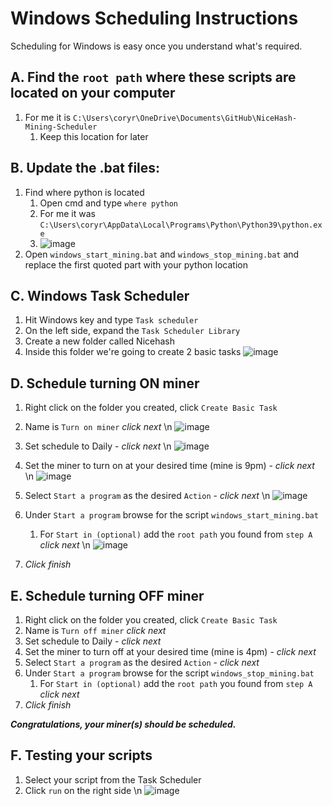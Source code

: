 # Windows Scheduling Instructions

Scheduling for Windows is easy once you understand what's required.

## A. Find the `root path` where these scripts are located on your computer
1. For me it is `C:\Users\coryr\OneDrive\Documents\GitHub\NiceHash-Mining-Scheduler`
   1. Keep this location for later

## B. Update the .bat files:
1. Find where python is located 
   1. Open cmd and type `where python`
   2. For me it was `C:\Users\coryr\AppData\Local\Programs\Python\Python39\python.exe`
   3. ![image](https://user-images.githubusercontent.com/3461713/152732529-2b469bcb-6780-4984-914d-788a579904a6.png)
2. Open `windows_start_mining.bat` and `windows_stop_mining.bat` and replace the first quoted part with your python location

## C. Windows Task Scheduler
1. Hit Windows key and type `Task scheduler`
2. On the left side, expand the `Task Scheduler Library`
3. Create a new folder called Nicehash
4. Inside this folder we're going to create 2 basic tasks ![image](https://user-images.githubusercontent.com/3461713/152732656-a7addf98-b7c8-441b-b1c7-f7e392666956.png)

## D. Schedule turning ON miner
1. Right click on the folder you created, click `Create Basic Task`
2. Name is `Turn on miner` *click next* \n ![image](https://user-images.githubusercontent.com/3461713/152732920-ae64448d-8644-4712-86c3-4bf63a10d60a.png)

3. Set schedule to Daily - *click next* \n ![image](https://user-images.githubusercontent.com/3461713/152732963-0d02b688-d605-4907-b9a5-9b1935cc9880.png)

4. Set the miner to turn on at your desired time (mine is 9pm) - *click next* \n ![image](https://user-images.githubusercontent.com/3461713/152733011-efbb6bf2-7b20-4da0-bb7c-840980c76181.png)

5. Select `Start a program` as the desired `Action` - *click next* \n ![image](https://user-images.githubusercontent.com/3461713/152733034-94bf6658-78c7-4e28-9b86-8ede6da48608.png)

6. Under `Start a program` browse for the script `windows_start_mining.bat`
   1. For `Start in (optional)` add the `root path` you found from `step A` *click next* \n ![image](https://user-images.githubusercontent.com/3461713/152733095-c3ae3852-80bf-4435-8eae-18fba68f1fa8.png)

7. *Click finish*

## E. Schedule turning OFF miner
1. Right click on the folder you created, click `Create Basic Task`
2. Name is `Turn off miner` *click next*
3. Set schedule to Daily - *click next*
4. Set the miner to turn off at your desired time (mine is 4pm) - *click next*
5. Select `Start a program` as the desired `Action` - *click next*
6. Under `Start a program` browse for the script `windows_stop_mining.bat`
   1. For `Start in (optional)` add the `root path` you found from `step A` *click next*
7. *Click finish*

***Congratulations, your miner(s) should be scheduled.***

## F. Testing your scripts
1. Select your script from the Task Scheduler
2. Click `run` on the right side \n ![image](https://user-images.githubusercontent.com/3461713/152733164-28981d85-803c-4e94-bc08-bea6fe7e7a61.png)

